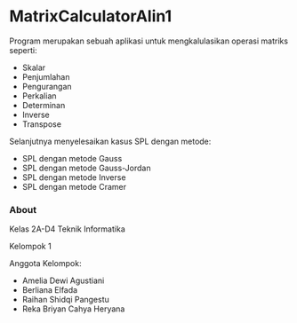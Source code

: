 # MatrixCalculatorAlin1
<p>Program merupakan sebuah aplikasi untuk mengkalulasikan operasi matriks seperti: </p>
<ul>
  <li>Skalar</li>
  <li>Penjumlahan</li>
  <li>Pengurangan</li>
  <li>Perkalian</li>
  <li>Determinan</li>
  <li>Inverse</li>
  <li>Transpose</li>
</ul>
<p>Selanjutnya menyelesaikan kasus SPL dengan metode:</p>
<ul>
  <li>SPL dengan metode Gauss</li>
  <li>SPL dengan metode Gauss-Jordan</li>
  <li>SPL dengan metode Inverse</li>
  <li>SPL dengan metode Cramer</li>
</ul>

<h3>About</h3>
<p>Kelas 2A-D4 Teknik Informatika</p>
<p>Kelompok 1 </p>
<p>Anggota Kelompok: </p>
<ul>
  <li>Amelia Dewi Agustiani</li>
  <li>Berliana Elfada</li>
  <li>Raihan Shidqi Pangestu</li>
  <li>Reka Briyan Cahya Heryana</li>
</ul>
